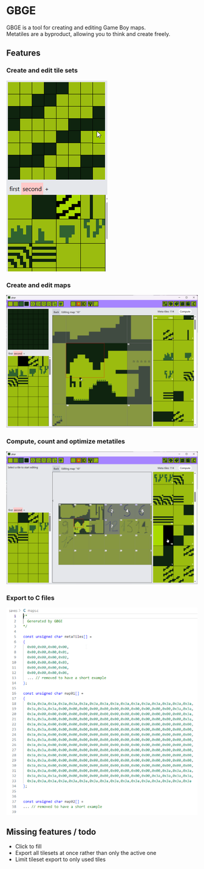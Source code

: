# GBGE

GBGE is a tool for creating and editing Game Boy maps.  
Metatiles are a byproduct, allowing you to think and create freely.

## Features

### Create and edit tile sets

![draw tiles](./doc/draw-tile.png)

### Create and edit maps

![draw map](./doc/draw-map.png)

### Compute, count and optimize metatiles

![optimize metatiles](./doc/optimize-metatiles.png)

### Export to C files

![export to C files](./doc/c-export.png)

## Missing features / todo

- Click to fill
- Export all tilesets at once rather than only the active one
- Limit tileset export to only used tiles
